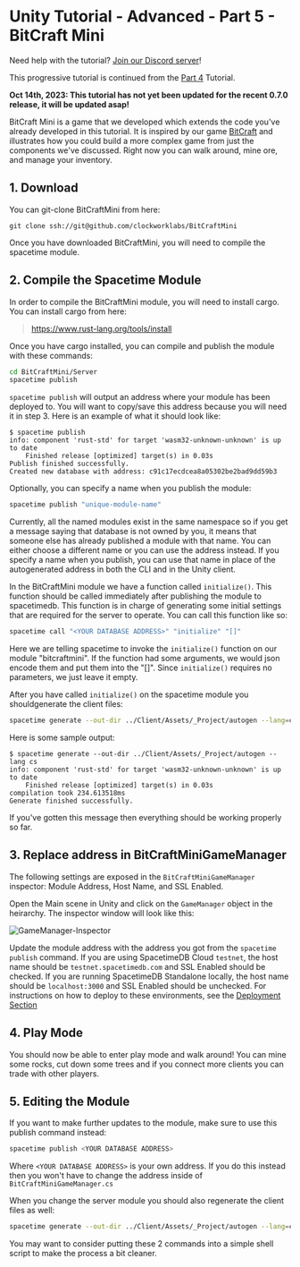 # Unity Tutorial - Advanced - Part 5 - BitCraft Mini

Need help with the tutorial? [Join our Discord server](https://discord.gg/spacetimedb)!

This progressive tutorial is continued from the [Part 4](part-31.md) Tutorial.

**Oct 14th, 2023: This tutorial has not yet been updated for the recent 0.7.0 release, it will be updated asap!**

BitCraft Mini is a game that we developed which extends the code you've already developed in this tutorial. It is inspired by our game [BitCraft](https://bitcraftonline.com) and illustrates how you could build a more complex game from just the components we've discussed. Right now you can walk around, mine ore, and manage your inventory.

## 1. Download

You can git-clone BitCraftMini from here:

```plaintext
git clone ssh://git@github.com/clockworklabs/BitCraftMini
```

Once you have downloaded BitCraftMini, you will need to compile the spacetime module.

## 2. Compile the Spacetime Module

In order to compile the BitCraftMini module, you will need to install cargo. You can install cargo from here:

> https://www.rust-lang.org/tools/install

Once you have cargo installed, you can compile and publish the module with these commands:

```bash
cd BitCraftMini/Server
spacetime publish
```

`spacetime publish` will output an address where your module has been deployed to. You will want to copy/save this address because you will need it in step 3. Here is an example of what it should look like:

```plaintext
$ spacetime publish
info: component 'rust-std' for target 'wasm32-unknown-unknown' is up to date
    Finished release [optimized] target(s) in 0.03s
Publish finished successfully.
Created new database with address: c91c17ecdcea8a05302be2bad9dd59b3
```

Optionally, you can specify a name when you publish the module:

```bash
spacetime publish "unique-module-name"
```

Currently, all the named modules exist in the same namespace so if you get a message saying that database is not owned by you, it means that someone else has already published a module with that name. You can either choose a different name or you can use the address instead. If you specify a name when you publish, you can use that name in place of the autogenerated address in both the CLI and in the Unity client.

In the BitCraftMini module we have a function called `initialize()`. This function should be called immediately after publishing the module to spacetimedb. This function is in charge of generating some initial settings that are required for the server to operate. You can call this function like so:

```bash
spacetime call "<YOUR DATABASE ADDRESS>" "initialize" "[]"
```

Here we are telling spacetime to invoke the `initialize()` function on our module "bitcraftmini". If the function had some arguments, we would json encode them and put them into the "[]". Since `initialize()` requires no parameters, we just leave it empty.

After you have called `initialize()` on the spacetime module you shouldgenerate the client files:

```bash
spacetime generate --out-dir ../Client/Assets/_Project/autogen --lang=cs
```

Here is some sample output:

```plaintext
$ spacetime generate --out-dir ../Client/Assets/_Project/autogen --lang cs
info: component 'rust-std' for target 'wasm32-unknown-unknown' is up to date
    Finished release [optimized] target(s) in 0.03s
compilation took 234.613518ms
Generate finished successfully.
```

If you've gotten this message then everything should be working properly so far.

## 3. Replace address in BitCraftMiniGameManager

The following settings are exposed in the `BitCraftMiniGameManager` inspector: Module Address, Host Name, and SSL Enabled.

Open the Main scene in Unity and click on the `GameManager` object in the heirarchy. The inspector window will look like this:

![GameManager-Inspector](GameManager-Inspector.JPG)

Update the module address with the address you got from the `spacetime publish` command. If you are using SpacetimeDB Cloud `testnet`, the host name should be `testnet.spacetimedb.com` and SSL Enabled should be checked. If you are running SpacetimeDB Standalone locally, the host name should be `localhost:3000` and SSL Enabled should be unchecked. For instructions on how to deploy to these environments, see the [Deployment Section](testnet.)

## 4. Play Mode

You should now be able to enter play mode and walk around! You can mine some rocks, cut down some trees and if you connect more clients you can trade with other players.

## 5. Editing the Module

If you want to make further updates to the module, make sure to use this publish command instead:

```bash
spacetime publish <YOUR DATABASE ADDRESS>
```

Where `<YOUR DATABASE ADDRESS>` is your own address. If you do this instead then you won't have to change the address inside of `BitCraftMiniGameManager.cs`

When you change the server module you should also regenerate the client files as well:

```bash
spacetime generate --out-dir ../Client/Assets/_Project/autogen --lang=cs
```

You may want to consider putting these 2 commands into a simple shell script to make the process a bit cleaner.
